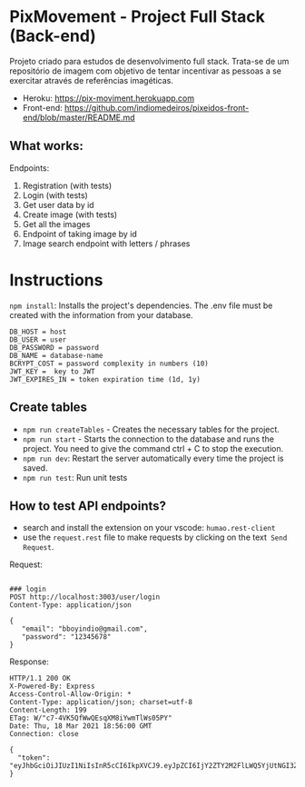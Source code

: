 #
PixMovement - Project Full Stack (Back-end)
===
Projeto criado para estudos de desenvolvimento full stack. Trata-se de um repositório de imagem com objetivo de tentar incentivar 
as pessoas a se exercitar através de referências imagéticas.


* Heroku: https://pix-moviment.herokuapp.com
* Front-end: https://github.com/indiomedeiros/pixeidos-front-end/blob/master/README.md


What works:
----
Endpoints:
1. Registration (with tests)
2. Login (with tests)
3. Get user data by id
4. Create image (with tests)
5. Get all the images
6. Endpoint of taking image by id
7. Image search endpoint with letters / phrases 

Instructions
===
`npm install`: Installs the project's dependencies.
The .env file must be created with the information from your database.
```
DB_HOST = host
DB_USER = user
DB_PASSWORD = password
DB_NAME = database-name
BCRYPT_COST = password complexity in numbers (10)
JWT_KEY =  key to JWT
JWT_EXPIRES_IN = token expiration time (1d, 1y)
```
Create tables
---
* `npm run createTables` - Creates the necessary tables for the project.
* `npm run start` - Starts the connection to the database and runs the project. You need to give the command ctrl + C to stop the execution.
* `npm run dev`: Restart the server automatically every time the project is saved.
* `npm run test`: Run unit tests

How to test API endpoints?
---

* search and install the extension on your vscode: `humao.rest-client`
* use the `request.rest` file to make requests by clicking on the text` Send Request`.

Request:
```

### login
POST http://localhost:3003/user/login
Content-Type: application/json

{
   "email": "bboyindio@gmail.com",
   "password": "12345678"    
}
```
Response:
```
HTTP/1.1 200 OK
X-Powered-By: Express
Access-Control-Allow-Origin: *
Content-Type: application/json; charset=utf-8
Content-Length: 199
ETag: W/"c7-4VK5QfWwQEsqXM8iYwmTlWs05PY"
Date: Thu, 18 Mar 2021 18:56:00 GMT
Connection: close

{
  "token": "eyJhbGciOiJIUzI1NiIsInR5cCI6IkpXVCJ9.eyJpZCI6IjY2ZTY2M2FlLWQ5YjUtNGI3ZS04NTQxLWRlNjI5MTViNjMwNSIsImlhdCI6MTYxNjA5Mzc2MCwiZXhwIjoxNjE2MTgwMTYwfQ.DznF5S9G7LuEMI4vVulfWmN9kf21Kgg1FpWJxjL8Bjc"
}
```
